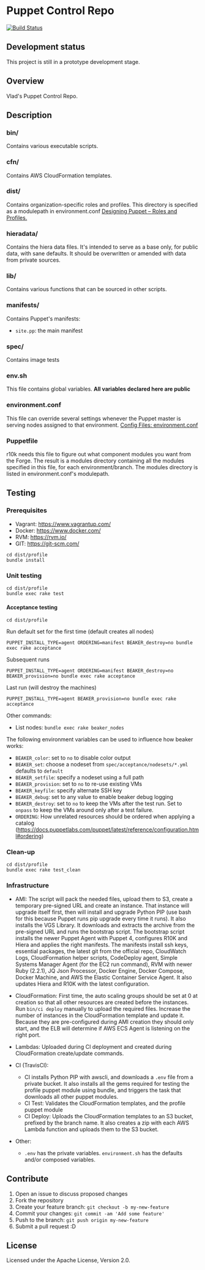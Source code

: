 # Puppet Control Repo
  [![Build Status](https://travis-ci.org/vghn/puppet.svg?branch=master)](https://travis-ci.org/vghn/puppet)

## Development status ##
This project is still in a prototype development stage.

## Overview
Vlad's Puppet Control Repo.

## Description
### bin/
Contains various executable scripts.

### cfn/
Contains AWS CloudFormation templates.

### dist/
Contains organization-specific roles and profiles.
This directory is specified as a modulepath in environment.conf
[Designing Puppet – Roles and Profiles.](http://www.craigdunn.org/2012/05/239/)

### hieradata/
Contains the hiera data files. It's intended to serve as a base only, for
public data, with sane defaults. It should be overwritten or amended with data
from private sources.

### lib/
Contains various functions that can be sourced in other scripts.

### manifests/
Contains Puppet's manifests:
  - `site.pp`: the main manifest

### spec/
Contains image tests

### env.sh
This file contains global variables.
**All variables declared here are public**

### environment.conf
This file can override several settings whenever the Puppet master is serving
nodes assigned to that environment.
[Config Files: environment.conf](https://docs.puppetlabs.com/puppet/latest/reference/config_file_environment.html)

### Puppetfile
r10k needs this file to figure out what component modules you want from the
Forge. The result is a modules directory containing all the modules specified in
this file, for each environment/branch. The modules directory is listed in
environment.conf's modulepath.

## Testing
### Prerequisites

- Vagrant: https://www.vagrantup.com/
- Docker: https://www.docker.com/
- RVM: https://rvm.io/
- GIT: https://git-scm.com/

```
cd dist/profile
bundle install
```

### Unit testing
```
cd dist/profile
bundle exec rake test
```

#### Acceptance testing

`cd dist/profile`

Run default set for the first time (default creates all nodes)

`PUPPET_INSTALL_TYPE=agent ORDERING=manifest BEAKER_destroy=no bundle exec rake acceptance`

Subsequent runs

`PUPPET_INSTALL_TYPE=agent ORDERING=manifest BEAKER_destroy=no BEAKER_provision=no bundle exec rake acceptance`

Last run (will destroy the machines)

`PUPPET_INSTALL_TYPE=agent BEAKER_provision=no bundle exec rake acceptance`

Other commands:
* List nodes: `bundle exec rake beaker_nodes`

The following environment variables can be used to influence how beaker works:

* `BEAKER_color`: set to `no` to disable color output
* `BEAKER_set`: choose a nodeset from `spec/acceptance/nodesets/*.yml`
                defaults to `default`
* `BEAKER_setfile`: specify a nodeset using a full path
* `BEAKER_provision`: set to `no` to re-use existing VMs
* `BEAKER_keyfile`: specify alternate SSH key
* `BEAKER_debug`: set to any value to enable beaker debug logging
* `BEAKER_destroy`: set to `no` to keep the VMs after the test run. Set to
                    `onpass` to keep the VMs around only after a test failure.
* `ORDERING`: How unrelated resources should be ordered when applying a
              catalog (https://docs.puppetlabs.com/puppet/latest/reference/configuration.html#ordering)

### Clean-up
```
cd dist/profile
bundle exec rake test_clean
```

### Infrastructure

* AMI: The script will pack the needed files, upload them to S3, create a temporary pre-signed URL and create an instance. That instance will upgrade itself first, then will install and upgrade Python PIP (use bash for this because Puppet runs pip upgrade every time it runs). It also installs the VGS Library. It downloads and extracts the archive from the pre-signed URL and runs the bootstrap script. The bootstrap script installs the newer Puppet Agent with Puppet 4, configures R10K and Hiera and applies the right manifests. The manifests install ssh keys, essential packages, the latest git from the official repo, CloudWatch Logs, CloudFormation helper scripts, CodeDeploy agent, Simple Systems Manager Agent (for the EC2 run command), RVM with newer Ruby (2.2.1), JQ Json Processor, Docker Engine, Docker Compose, Docker Machine, and AWS the Elastic Container Service Agent. It also updates Hiera and R10K with the latest configuration.

* CloudFormation: First time, the auto scaling groups should be set at 0 at creation so that all other resources are created before the instances. Run `bin/ci deploy` manually to upload the required files. Increase the number of instances in the CloudFormation template and update it. Because they are pre-configured during AMI creation they should only start, and the ELB will determine if AWS ECS Agent is listening on the right port.

* Lambdas: Uploaded during CI deployment and created during CloudFormation create/update commands.

* CI (TravisCI):
  * CI installs Python PIP with awscli, and downloads a `.env` file from a private bucket. It also installs all the gems required for testing the profile puppet module using bundle, and triggers the task that downloads all other puppet modules.
  * CI Test: Validates the CloudFormation templates, and the profile puppet module
  * CI Deploy: Uploads the CloudFormation templates to an S3 bucket, prefixed by the branch name. It also creates a zip with each AWS Lambda function and uploads them to the S3 bucket.

* Other:
  * `.env` has the private variables. `environment.sh` has the defaults and/or composed variables.

## Contribute

1. Open an issue to discuss proposed changes
2. Fork the repository
3. Create your feature branch: `git checkout -b my-new-feature`
4. Commit your changes: `git commit -am 'Add some feature'`
5. Push to the branch: `git push origin my-new-feature`
6. Submit a pull request :D

## License
Licensed under the Apache License, Version 2.0.
